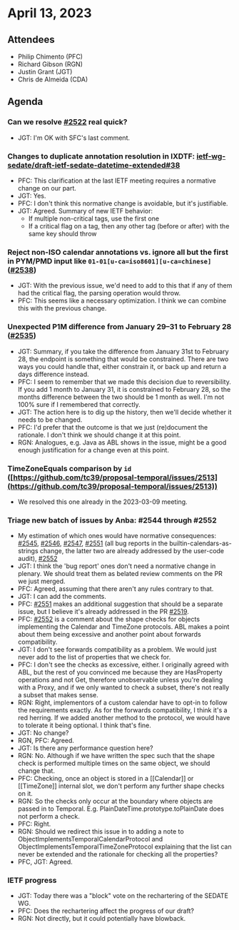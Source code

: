 # April 13, 2023

## Attendees
- Philip Chimento (PFC)
- Richard Gibson (RGN)
- Justin Grant (JGT)
- Chris de Almeida (CDA)

## Agenda

### Can we resolve [#2522](https://github.com/tc39/proposal-temporal/pull/2522#discussion_r1162178273) real quick?
- JGT: I'm OK with SFC's last comment.

### Changes to duplicate annotation resolution in IXDTF: [ietf-wg-sedate/draft-ietf-sedate-datetime-extended#38](https://github.com/ietf-wg-sedate/draft-ietf-sedate-datetime-extended/pull/38)
- PFC: This clarification at the last IETF meeting requires a normative change on our part.
- JGT: Yes.
- PFC: I don't think this normative change is avoidable, but it's justifiable.
- JGT: Agreed. Summary of new IETF behavior:
    - If multiple non-critical tags, use the first one
    - If a critical flag on a tag, then any other tag (before or after) with the same key should throw

### Reject non-ISO calendar annotations vs. ignore all but the first in PYM/PMD input like `01-01[u-ca=iso8601][u-ca=chinese]` ([#2538](https://github.com/tc39/proposal-temporal/issues/2538))
- JGT: With the previous issue, we'd need to add to this that if any of them had the critical flag, the parsing operation would throw.
- PFC: This seems like a necessary optimization. I think we can combine this with the previous change.

### Unexpected P1M difference from January 29–31 to February 28 ([#2535](https://github.com/tc39/proposal-temporal/issues/2535))
- JGT: Summary, if you take the difference from January 31st to February 28, the endpoint is something that would be constrained. There are two ways you could handle that, either constrain it, or back up and return a days difference instead.
- PFC: I seem to remember that we made this decision due to reversibility. If you add 1 month to January 31, it is constrained to February 28, so the months difference between the two should be 1 month as well. I'm not 100% sure if I remembered that correctly.
- JGT: The action here is to dig up the history, then we'll decide whether it needs to be changed.
- PFC: I'd prefer that the outcome is that we just (re)document the rationale. I don't think we should change it at this point.
- RGN: Analogues, e.g. Java as ABL shows in the issue, might be a good enough justification for a change even at this point.

### TimeZoneEquals comparison by `id` ([https://github.com/tc39/proposal-temporal/issues/2513](https://github.com/tc39/proposal-temporal/issues/2513))
- We resolved this one already in the 2023-03-09 meeting.

### Triage new batch of issues by Anba: #2544 through #2552
- My estimation of which ones would have normative consequences: [#2545](https://github.com/tc39/proposal-temporal/issues/2545), [#2546](https://github.com/tc39/proposal-temporal/issues/2546), [#2547](https://github.com/tc39/proposal-temporal/issues/2547), [#2551](https://github.com/tc39/proposal-temporal/issues/2551) (all bug reports in the builtin-calendars-as-strings change, the latter two are already addressed by the user-code audit), [#2552](https://github.com/tc39/proposal-temporal/issues/2552)
- JGT: I think the 'bug report' ones don't need a normative change in plenary. We should treat them as belated review comments on the PR we just merged.
- PFC: Agreed, assuming that there aren't any rules contrary to that.
- JGT: I can add the comments.
- PFC: [#2551](https://github.com/tc39/proposal-temporal/issues/2551) makes an additional suggestion that should be a separate issue, but I believe it's already addressed in the PR [#2519](https://github.com/tc39/proposal-temporal/pull/2519).
- PFC: [#2552](https://github.com/tc39/proposal-temporal/issues/2552) is a comment about the shape checks for objects implementing the Calendar and TimeZone protocols. ABL makes a point about them being excessive and another point about forwards compatibility.
- JGT: I don't see forwards compatibility as a problem. We would just never add to the list of properties that we check for.
- PFC: I don't see the checks as excessive, either. I originally agreed with ABL, but the rest of you convinced me because they are HasProperty operations and not Get, therefore unobservable unless you're dealing with a Proxy, and if we only wanted to check a subset, there's not really a subset that makes sense.
- RGN: Right, implementors of a custom calendar have to opt-in to follow the requirements exactly. As for the forwards compatibility, I think it's a red herring. If we added another method to the protocol, we would have to tolerate it being optional. I think that's fine.
- JGT: No change?
- RGN, PFC: Agreed.
- JGT: Is there any performance question here?
- RGN: No. Although if we have written the spec such that the shape check is performed multiple times on the same object, we should change that.
- PFC: Checking, once an object is stored in a [[Calendar]] or [[TimeZone]] internal slot, we don't perform any further shape checks on it.
- RGN: So the checks only occur at the boundary where objects are passed in to Temporal. E.g. PlainDateTime.prototype.toPlainDate does not perform a check.
- PFC: Right.
- RGN: Should we redirect this issue in to adding a note to ObjectImplementsTemporalCalendarProtocol and ObjectImplementsTemporalTimeZoneProtocol explaining that the list can never be extended and the rationale for checking all the properties?
- PFC, JGT: Agreed.

### IETF progress
- JGT: Today there was a "block" vote on the rechartering of the SEDATE WG.
- PFC: Does the rechartering affect the progress of our draft?
- RGN: Not directly, but it could potentially have blowback.